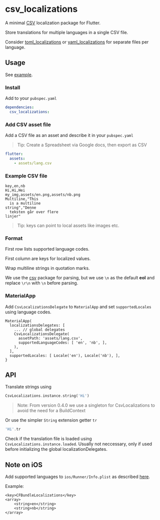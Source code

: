 # csv_localizations

A minimal [CSV](https://en.wikipedia.org/wiki/Comma-separated_values) localization package for Flutter.

Store translations for multiple languages in a single CSV file.

Consider [toml_localizations](https://github.com/erf/toml_localizations) or [yaml_localizations](https://github.com/erf/yaml_localizations) for separate files per language.

## Usage

See [example](example).

### Install

Add to your `pubspec.yaml`

```yaml
dependencies:
  csv_localizations:
```

### Add CSV asset file

Add a CSV file as an asset and describe it in your `pubspec.yaml`

> Tip: Create a Spreadsheet via Google docs, then export as CSV

```yaml
flutter:
  assets:
    - assets/lang.csv
```

### Example CSV file

```csv
key,en,nb
Hi,Hi,Hei
my_img,assets/en.png,assets/nb.png
Multiline,"This
  is a multiline 
string","Denne
  teksten går over flere 
linjer"
```

> Tip: keys can point to local assets like images etc.

### Format

First row lists supported language codes. 

First column are keys for localized values.

Wrap multiline strings in quotation marks.

We use the [csv](https://pub.dev/packages/csv) package for parsing, but we use `\n` as the default **eol** and replace `\r\n` with `\n` before parsing.

### MaterialApp

Add `CsvLocalizationsDelegate` to `MaterialApp` and set `supportedLocales` using
language codes.

```
MaterialApp(
  localizationsDelegates: [
    ... // global delegates
    CsvLocalizationsDelegate(
      assetPath: 'assets/lang.csv',
      supportedLanguageCodes: [ 'en', 'nb', ],
    ),
  ],
  supportedLocales: [ Locale('en'), Locale('nb'), ],
}

```

## API

Translate strings using

```dart
CsvLocalizations.instance.string('Hi')
```

> Note: From version 0.4.0 we use a singleton for CsvLocalizations to avoid the need for a BuildContext

Or use the simpler `String` extension getter `tr`

```dart
'Hi'.tr
```

Check if the translation file is loaded using `CsvLocalizations.instance.loaded`. Usually not neccessary, only if used before initializing the global localizationDelegates.

## Note on **iOS**

Add supported languages to `ios/Runner/Info.plist` as described 
[here](https://flutter.dev/docs/development/accessibility-and-localization/internationalization#specifying-supportedlocales).

Example:

```
<key>CFBundleLocalizations</key>
<array>
	<string>en</string>
	<string>nb</string>
</array>
```
